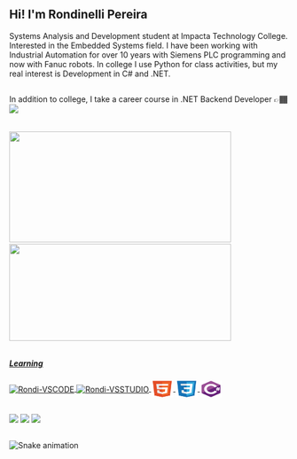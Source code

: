 ## Hi! I'm Rondinelli Pereira
Systems Analysis and Development student at Impacta Technology College.
Interested in the Embedded Systems field.
I have been working with Industrial Automation for over 10 years with Siemens PLC programming and now with Fanuc robots.
In college I use Python for class activities, but my real interest is Development in C# and .NET.
##
In addition to college, I take a career course in .NET Backend Developer 👉🏾  <a href="https://balta.io/carreiras/desenvolvedor-backend-dotnet" target="_blank"><img src="https://baltaio.blob.core.windows.net/static/images/dark/balta-logo.svg" target="_blank"></a> 
##

<div>
  <a href="https://github.com/rondinellipereira">
  <img height="200em" width="400em" src="https://github-readme-stats.vercel.app/api?username=rondinellipereira&show_icons=true&theme=dark&include_all_commits=true&count_private=true"/>
  <img height="175em" width="400em" src="https://github-readme-stats.vercel.app/api/top-langs/?username=rondinellipereira&layout=compact&langs_count=7&theme=dark"/>
</div>
  
##
  
##### Learning
<div>  
  <img align="center" alt="Rondi-VSCODE" height="30" width="40" src="https://cdn.jsdelivr.net/gh/devicons/devicon/icons/vscode/vscode-original.svg">
  <img align="center" alt="Rondi-VSSTUDIO" height="30" width="40" src="https://cdn.jsdelivr.net/gh/devicons/devicon/icons/visualstudio/visualstudio-plain.svg">
  <img align="center" alt="Rondi-HTML" height="30" width="40" src="https://raw.githubusercontent.com/devicons/devicon/master/icons/html5/html5-original.svg">
  <img align="center" alt="Rondi-CSS" height="30" width="40" src="https://raw.githubusercontent.com/devicons/devicon/master/icons/css3/css3-original.svg">
  <img align="center" alt="Rondi-Csharp" height="30" width="40" src="https://raw.githubusercontent.com/devicons/devicon/master/icons/csharp/csharp-original.svg">
</div>
  
##
  
<div>  
  <a href="https://www.instagram.com/rondippereira/" target="_blank"><img src="https://img.shields.io/badge/-Instagram-%23E4405F?style=for-the-badge&logo=instagram&logoColor=white" target="_blank"></a>
  <a href="https://twitter.com/rondippereira" target="_blank"><img src="https://img.shields.io/badge/Twitter-1DA1F2?style=for-the-badge&logo=twitter&logoColor=white" target="_blank"></a>
  <a href="https://www.linkedin.com/in/rondinellipp/" target="_blank"><img src="https://img.shields.io/badge/-LinkedIn-%230077B5?style=for-the-badge&logo=linkedin&logoColor=white" target="_blank"></a> 
</div> 
  
##
 
![Snake animation](https://github.com/rondinellipereira/rondinellipereira/blob/output/github-contribution-grid-snake.svg)
 
##
